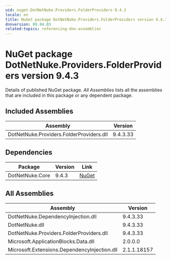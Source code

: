 ```yaml
---
uid: nuget-DotNetNuke.Providers.FolderProviders-9.4.3
locale: en
title: NuGet package DotNetNuke.Providers.FolderProviders version 9.4.3
dnnversion: 09.04.03
related-topics: referencing-dnn-assemblies
---
```


# NuGet package DotNetNuke.Providers.FolderProviders version 9.4.3
Details of published NuGet package.
*All Assemblies* lists all the assemblies that are included in this package or any dependent package.

## Included Assemblies

|Assembly|Version|
|---|---|
|DotNetNuke.Providers.FolderProviders.dll|9.4.3.33|

## Dependencies

|Package|Version|Link|
|---|---|---|
|DotNetNuke.Core|9.4.3|[NuGet](https://www.nuget.org/packages/DotNetNuke.Core/9.4.3)|

## All Assemblies

|Assembly|Version|
|---|---|
|DotNetNuke.DependencyInjection.dll|9.4.3.33|
|DotNetNuke.dll|9.4.3.33|
|DotNetNuke.Providers.FolderProviders.dll|9.4.3.33|
|Microsoft.ApplicationBlocks.Data.dll|2.0.0.0|
|Microsoft.Extensions.DependencyInjection.dll|2.1.1.18157|

